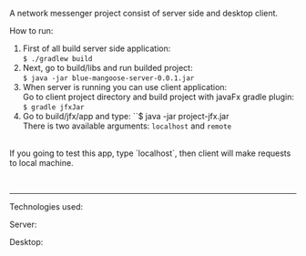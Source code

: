 A network messenger project consist of server side and desktop client.

How to run:
1. First of all build server side application:<br>
``$ ./gradlew build`` <br>
2. Next, go to build/libs and run builded project:<br>
``$ java -jar blue-mangoose-server-0.0.1.jar``<br>
3. When server is running you can use client application:<br>
Go to client project directory and build project with javaFx gradle plugin:<br>
``$ gradle jfxJar``
4. Go to build/jfx/app and type:
``$ java -jar project-jfx.jar <run-arg> <br>
There is two available arguments: `localhost` and `remote`
<br>
If you going to test this app, type `localhost`, then client will make requests to local machine.

<br><hr>
Technologies used:

Server:


Desktop:




